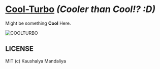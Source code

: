 [Cool-Turbo](https://krman009.github.io/Cool-Turbo/ "Website") *(Cooler than Cool!? :D)*
==========

Might be something **Cool** Here.

![COOLTURBO](http://cdn.memegenerator.net/instances/500x/43688293.jpg)

## LICENSE

MIT (c) Kaushalya Mandaliya
